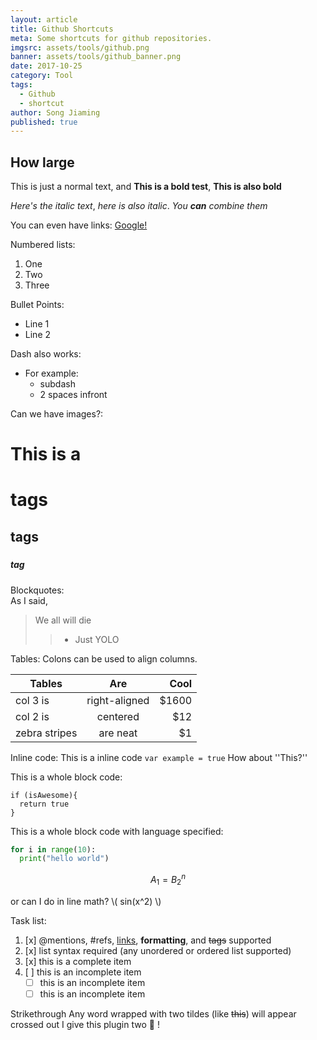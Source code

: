 ```yaml
---
layout: article
title: Github Shortcuts
meta: Some shortcuts for github repositories.
imgsrc: assets/tools/github.png
banner: assets/tools/github_banner.png
date: 2017-10-25
category: Tool
tags:
  - Github
  - shortcut
author: Song Jiaming
published: true
---
```


## How large ##

This is just a normal text, and **This is a bold test**, __This is also bold__ 

*Here's the italic text*, _here is also italic_. _You **can** combine them_

You can even have links: [Google!](http://www.google.com)

Numbered lists:
1. One
2. Two
3. Three

Bullet Points:
* Line 1
* Line 2

Dash also works:
- For example:
  - subdash
  - 2 spaces infront

Can we have images?:




# This is a <h1> tags
## <h2> tags
##### <h5> tag

Blockquotes:<br>
As I said,
> We all will die
>> - Just YOLO


Tables:
Colons can be used to align columns.

| Tables        | Are           | Cool  |
| ------------- |:-------------:| -----:|
| col 3 is      | right-aligned | $1600 |
| col 2 is      | centered      |   $12 |
| zebra stripes | are neat      |    $1 |


Inline code:
This is a inline code `var example = true`
How about ''This?''

This is a whole block code:
```
if (isAwesome){
  return true
}
```

This is a whole block code with language specified:

```python
for i in range(10):
  print("hello world")
```

$$ A_{1} = B_{2}^{n} $$

or can I do in line math? \\( sin(x^2) \\)

Task list:

1. [x] @mentions, #refs, [links](), **formatting**, and <del>tags</del> supported
2. [x] list syntax required (any unordered or ordered list supported)
3. [x] this is a complete item
4. [ ] this is an incomplete item
	- [ ] this is an incomplete item
	- [ ] this is an incomplete item

Strikethrough
Any word wrapped with two tildes (like ~~this~~) will appear crossed out
I give this plugin two :tada: !